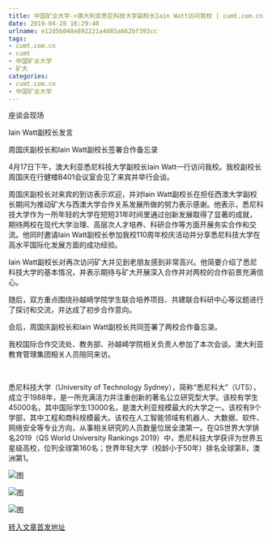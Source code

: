 ```yaml
---
title: 中国矿业大学->澳大利亚悉尼科技大学副校长Iain Watt访问我校 | cumt.com.cn
date: 2019-04-28 16:29:40
urlname: e12d5b048e892221a4d85a662bf393cc
tags: 
- cumt.com.cn
- cumt
- 中国矿业大学
- 矿大
categories:
- cumt.com.cn
- 中国矿业大学
---
```


座谈会现场

Iain Watt副校长发言

周国庆副校长和Iain Watt副校长签署合作备忘录

4月17日下午，澳大利亚悉尼科技大学副校长Iain Watt一行访问我校。我校副校长周国庆在行健楼B401会议室会见了来宾并举行会谈。

周国庆副校长对来宾的到访表示欢迎，并对Iain Watt副校长在担任西澳大学副校长期间为推动矿大与西澳大学合作关系发展所做的努力表示感谢。他表示，悉尼科技大学作为一所年轻的大学在短短31年时间里通过创新发展取得了显著的成就，期待两校在现代大学治理、高层次人才培养、科研合作等方面开展务实合作和交流。他同时邀请Iain Watt副校长参加我校110周年校庆活动并分享悉尼科技大学在高水平国际化发展方面的成功经验。

Iain Watt副校长对再次访问矿大并见到老朋友感到非常高兴。他简要介绍了悉尼科技大学的基本情况，并表示期待与矿大开展深入合作并对两校的合作前景充满信心。

随后，双方重点围绕孙越崎学院学生联合培养项目、共建联合科研中心等议题进行了探讨和交流，并达成了初步合作意向。

会后，周国庆副校长和Iain Watt副校长共同签署了两校合作备忘录。

我校国际合作交流处、教务部、孙越崎学院相关负责人参加了本次会谈。澳大利亚教育管理集团相关人员陪同来访。

  

悉尼科技大学（University of Technology Sydney），简称“悉尼科大”（UTS），成立于1988年，是一所充满活力并注重创新的著名公立研究型大学。该校有学生45000名，其中国际学生13000名，是澳大利亚规模最大的大学之一。该校有9个学部，其中工程和商科规模最大。该校在人工智能领域有机器人、大数据、软件、网络安全等专业方向，从事相关研究的人员数量位居全澳第一。在QS世界大学排名2019（QS World University Rankings 2019）中，悉尼科技大学获评为世界五星级高校，位列全球第160名；世界年轻大学（校龄小于50年）排名全球第8，澳洲第1。

![图](http://xwzx.cumt.edu.cn/_upload/article/images/62/92/c712c6a9456c9f33758c9ec8cc83/85752474-7c0e-4f9a-81ca-93990ff4585f.jpg)

![图](http://xwzx.cumt.edu.cn/_upload/article/images/62/92/c712c6a9456c9f33758c9ec8cc83/becf2f6d-2e25-4dec-83b1-99a2b78637ee.jpg)

![图](http://xwzx.cumt.edu.cn/_upload/article/images/62/92/c712c6a9456c9f33758c9ec8cc83/f5a5eebf-f29e-4966-bea7-7f952a6d872a.jpg)

[转入文章首发地址](http://xwzx.cumt.edu.cn/f0/7a/c513a520314/page.htm)
